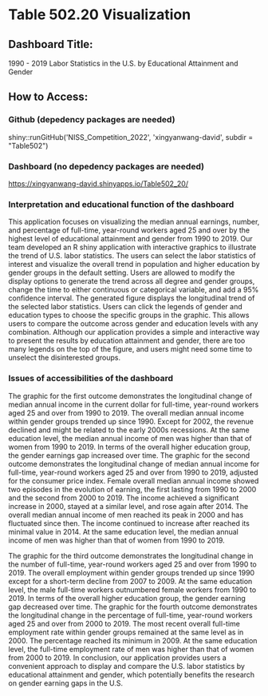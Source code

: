 # Table 502.20 Visualization

## Dashboard Title: 

1990 - 2019 Labor Statistics in the U.S. by Educational Attainment and Gender


## How to Access:
### Github (depedency packages are needed)
shiny::runGitHub('NISS_Competition_2022', 'xingyanwang-david', subdir = "Table502")

### Dashboard (no depedency packages are needed)
https://xingyanwang-david.shinyapps.io/Table502_20/


### Interpretation and educational function of the dashboard

This application focuses on visualizing the median annual earnings, number, and percentage of full-time, year-round workers aged 25 and over by the highest level of educational attainment and gender from 1990 to 2019. Our team developed an R shiny application with interactive graphics to illustrate the trend of U.S. labor statistics. The users can select the labor statistics of interest and visualize the overall trend in population and higher education by gender groups in the default setting. Users are allowed to modify the display options to generate the trend across all degree and gender groups, change the time to either continuous or categorical variable, and add a 95% confidence interval. The generated figure displays the longitudinal trend of the selected labor statistics. Users can click the legends of gender and education types to choose the specific groups in the graphic. This allows users to compare the outcome across gender and education levels with any combination. Although our application provides a simple and interactive way to present the results by education attainment and gender, there are too many legends on the top of the figure, and users might need some time to unselect the disinterested groups.


### Issues of accessibilities of the dashboard

The graphic for the first outcome demonstrates the longitudinal change of median annual income in the current dollar for full-time, year-round workers aged 25 and over from 1990 to 2019. The overall median annual income within gender groups trended up since 1990. Except for 2002, the revenue declined and might be related to the early 2000s recessions.  At the same education level, the median annual income of men was higher than that of women from 1990 to 2019. In terms of the overall higher education group, the gender earnings gap increased over time. The graphic for the second outcome demonstrates the longitudinal change of median annual income for full-time, year-round workers aged 25 and over from 1990 to 2019, adjusted for the consumer price index. Female overall median annual income showed two episodes in the evolution of earning, the first lasting from 1990 to 2000 and the second from 2000 to 2019. The income achieved a significant increase in 2000, stayed at a similar level, and rose again after 2014. The overall median annual income of men reached its peak in 2000 and has fluctuated since then. The income continued to increase after reached its minimal value in 2014. At the same education level, the median annual income of men was higher than that of women from 1990 to 2019. 

The graphic for the third outcome demonstrates the longitudinal change in the number of full-time, year-round workers aged 25 and over from 1990 to 2019. The overall employment within gender groups trended up since 1990 except for a short-term decline from 2007 to 2009. At the same education level, the male full-time workers outnumbered female workers from 1990 to 2019. In terms of the overall higher education group, the gender earning gap decreased over time. The graphic for the fourth outcome demonstrates the longitudinal change in the percentage of full-time, year-round workers aged 25 and over from 2000 to 2019. The most recent overall full-time employment rate within gender groups remained at the same level as in 2000. The percentage reached its minimum in 2009.  At the same education level, the full-time employment rate of men was higher than that of women from 2000 to 2019. In conclusion, our application provides users a convenient approach to display and compare the U.S. labor statistics by educational attainment and gender, which potentially benefits the research on gender earning gaps in the U.S.  

